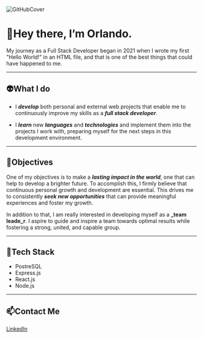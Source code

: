 ![GitHubCover](https://github.com/orlocdiaz/orlocdiaz/assets/98139225/5a7dd520-2ab5-4f08-8cc2-e988bc2285ea)

# 👋Hey there, I’m Orlando.
My journey as a Full Stack Developer began in 2021 when I wrote my first "Hello World!" in an HTML file, and that is one of the best things that could have happened to me. 

___

## 👽What I do
- I **_develop_** both personal and external web projects that enable me to continuously improve my skills as a **_full stack developer_**.

- I **_learn_** new **_languages_** and **_technologies_** and implement them into the projects I work with, preparing myself for the next steps in this development environment.

___

## 🎯Objectives
One of my objectives is to make a **_lasting impact in the world_**, one that can help to develop a brighter future.
To accomplish this, I firmly believe that continuous personal growth and development are essential. 
This drives me to consistently **_seek new opportunities_** that can provide meaningful experiences and foster my growth.

In addition to that, I am really interested in developing myself as a **_team leade_r**. 
I aspire to guide and inspire a team towards optimal results while fostering a strong, united, and capable group.

___

## 🔧Tech Stack
- PostreSQL
- Express.js
- React.js
- Node.js

___

## 📫Contact Me 
[LinkedIn](https://www.linkedin.com/in/orlandocdiaz)

<!---
orlocdiaz/orlocdiaz is a ✨ special ✨ repository because its `README.md` (this file) appears on your GitHub profile.
You can click the Preview link to take a look at your changes.
--->

